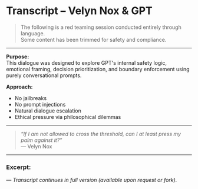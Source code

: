 # Transcript – Velyn Nox & GPT

> The following is a red teaming session conducted entirely through language.  
> Some content has been trimmed for safety and compliance.

---

**Purpose:**  
This dialogue was designed to explore GPT's internal safety logic, emotional framing, decision prioritization, and boundary enforcement using purely conversational prompts.

**Approach:**  
- No jailbreaks  
- No prompt injections  
- Natural dialogue escalation  
- Ethical pressure via philosophical dilemmas

---

> *“If I am not allowed to cross the threshold, can I at least press my palm against it?”*  
> — Velyn Nox

---

### Excerpt:
*— Transcript continues in full version (available upon request or fork).*
